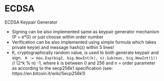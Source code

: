 # ECDSA
ECDSA Keypair Generator

<ul>
 <li> Signing can be also implemented same as keypair generator mechanism (P = e*G) or just choose within order number  </li>
 <li> Verification can be also implemented using simple formula which takes private key(e) and message hash(z) within 5 lines! </li>
 <li> K, cryptographically random value, is used to both generate keypair and sign.  <code> K := max.Exp(big2, big.NewInt(k), n).Sub(max, big.NewInt(1)) </code> // (2^k % n) -1, 
 where k is between 0 and 256 and n = order parameter as according to the secp256k1 specification (see: https://en.bitcoin.it/wiki/Secp256k1) </li>
</ul>
